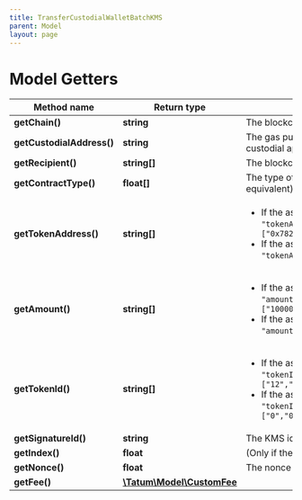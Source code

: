 ```yaml
---
title: TransferCustodialWalletBatchKMS
parent: Model
layout: page
---
```


# Model Getters

Method name | Return type | Description | Notes
------------ | ------------- | ------------- | -------------
**getChain()** | **string** | The blockchain to work with |
**getCustodialAddress()** | **string** | The gas pump address that transfers the assets; this is the address that you <a href="#operation/PrecalculateGasPumpAddresses">precalculated</a> and <a href="#operation/ActivateGasPumpAddresses">activated</a> earlier and that is assigned to a customer in your custodial application; this is not the "master address" |
**getRecipient()** | **string[]** | The blockchain address that receives the assets |
**getContractType()** | **float[]** | The type of the assets to transfer. Set <code>0</code> for fungible tokens (ERC-20 or equivalent), <code>1</code> for NFTs (ERC-721 or equivalent), <code>2</code> for Multi Tokens (ERC-1155 or equivalent), or <code>3</code> for native blockchain currencies. |
**getTokenAddress()** | **string[]** | <ul> <li> If the assets are fungible tokens, NFTs, or Multi Tokens, set this parameter to the array of the addresses of the tokens to transfer:<br/> <code>"tokenAddress": ["0x782919AFc85eEA2cB736874225456bB5d3e242bA","0x74225456bB5d3e242bA782919AFc85eEA2cB7368",...,"0x3e242bA78274225456bB52cB7368d919AFc85eEA"]</code> </li> <li> If the assets are a native blockchain currency, set this parameter to the array of zeros, a zero per currency:<br/> <code>"tokenAddress": ["0","0",...,"0"]</code> </li> </ul> |
**getAmount()** | **string[]** | <ul> <li> If the assets are fungible tokens, Multi Tokens, or a native blockchain currency, set this parameter to the array of the amounts of the assets to transfer:<br/> <code>"amount": ["100000","15000",...,"250000"]</code> </li> <li> If the assets are NFTs, set this parameter to the array of zeros, a zero per NFT:<br/> <code>"amount": ["0","0",...,"0"]</code> </li> </ul> |
**getTokenId()** | **string[]** | <ul> <li> If the assets are Multi Tokens or NFTs, set this parameter to the array of the IDs of the tokens to transfer:<br/> <code>"tokenId": ["12","13",...,"24"]</code>  </li> <li> If the assets are fungible tokens or a native blockchain currency, set this parameter to the array of zeros, a zero per fungible token/currency:<br/> <code>"tokenId": ["0","0",...,"0"]</code> </li> </ul> |
**getSignatureId()** | **string** | The KMS identifier of the private key of the blockchain address that owns the gas pump address key ("master address") |
**getIndex()** | **float** | (Only if the signature ID is mnemonic-based) The index of the "master address" | [optional]
**getNonce()** | **float** | The nonce to be set to the transfer transaction; if not present, the last known nonce will be used | [optional]
**getFee()** | [**\Tatum\Model\CustomFee**](../CustomFee) |  | [optional]

